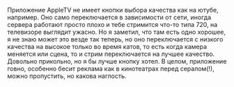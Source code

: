 ---
---
Приложение AppleTV не имеет кнопки выбора качества как на ютубе, например. Оно само переключается в зависимости от сети, иногда сервера работают просто плохо и тебе стримится что-то типа 720, на телевизоре выглядит ужасно. Но я заметил, что там есть одно хорошее, я не знаю может это везде так теперь, но оно переключается с низкого качества на высокое только во время катов, то есть когда камера меняется или сцена, то и стрим переключается на лучшее качество. Довольно прикольно, но я бы лучше кнопку хотел. В целом, приложение говно, особенно бесит реклама как в кинотеатрах перед сералом(!), можно пропустить, но какова наглость.